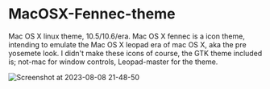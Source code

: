 # MacOSX-Fennec-theme
Mac OS X linux theme, 10.5/10.6/era. 
Mac OS X fennec is a icon theme, intending to emulate the Mac OS X leopad era of mac OS X, aka the pre yosemete look.
I didn't make these icons of course, the GTK theme included is; not-mac for window controls, Leopad-master for the theme. 


![Screenshot at 2023-08-08 21-48-50](https://github.com/kaiserfen/MacOSX-Fennec-theme/assets/49593835/74190c19-5e9f-48ed-8fc5-d59e3e72beeb)
